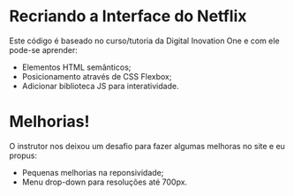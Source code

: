 # Recriando a Interface do Netflix

Este código é baseado no curso/tutoria da Digital Inovation One e com ele pode-se aprender:

  - Elementos HTML semânticos;
  - Posicionamento através de CSS Flexbox;
  - Adicionar biblioteca JS para interatividade.

# Melhorias!
O instrutor nos deixou um desafio para fazer algumas melhoras no site e eu propus:
  - Pequenas melhorias na reponsividade;
  - Menu drop-down para resoluções até 700px.